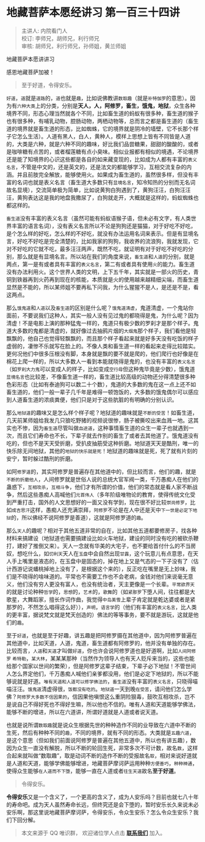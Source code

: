 # 地藏菩萨本愿经讲习 第一百三十四讲

> 主讲人: 内院看门人 <br />
> 校订: 李师兄，胡师兄，利行师兄 <br />
> 审核: 胡师兄，利行师兄，孙师姐，黄兰师姐 <br />

地藏菩萨本愿讲讲习

感恩地藏菩萨加被！

> 至于好道，令得安乐。

`好道`，`道`就是`道路`的，`道`也就是`趣`，比如说佛教讲`数取趣`（就是`补特伽罗`的意思）。因为有`六种大类`上的分类，分别是**天人，人，阿修罗，畜生，饿鬼，地狱**，众生各种境界不同，形态心理当然就各个不同，比如畜生道的蚂蚁有很多种，畜生道的猴子也有很多种，有哺乳动物，腔肠动物，两栖动物等，总而言之都是畜生道的（畜生道的境界就是畜生道的形态，比如蜘蛛，它的境界就是阴冷的墙壁，它不长那个样子它怎么生活）。人道有黑人，白人，黄种人，模样上思想上皆有不同皆是人道的，大类是六种，就是六种不同的趣味，好比我们品尝糖果，甜甜的酸酸的，或者是咖啡糖有点苦的，或者榴莲糖有点小臭味。相似业报都有相似的境遇，不论境界还是能了知境界的心识这些都是各自的如来藏变现的，比如成为人都有丰富的`表义名言`，不管是中文的，还是英文的，还是法文的都能够学习，互相交流复杂的内涵。并且前肢完全解放，能够使用火。如果成为畜生道的，虽然很多样，但没有丰富的名词也就是表义名言（畜生道大多数只有`显境名言`，知冷知热的分别而无名词故名显境），交流简单极为简单，比如说黄狗白狗遇到了，黄狗汪汪，白狗汪汪汪，黄狗表达这是我的地盘我撒尿了，白狗就走开，大概就是这样的，蚂蚁蜘蛛也都这样的。

`畜生道`没有丰富的表义名言（虽然可能有蚂蚁语猴子语，但未必有文字，有人类世界丰富的语言名词），没有表义名言所以不论是狗狗还是猫猫，对于好吃不好吃，是个怎么样的好吃，怎么样的不好吃，就没有办法运用名词来表示。但是有显境名言，好吃不好吃是完全清楚的，比如我家的狗狗，我收养的流浪狗，我就发现，它对不好吃的它就不吃，最多汪汪两声，既然不吃，就证明有对于好吃不好吃的分别，那么就是有显境名言。所以站在我们的角度来说，`畜生道`和`人道`的分别，就是两点，第一是有或者具有丰富的`表义名言`，第二有或者具有使用`火`的能力。畜生道没有办法利用火。这个世界人类的文明，上下五千年，其实就是一部火的历史，青铜到铁器再到火药再到现在的核能，本质就是火的使用越来越精细尖端，而畜生道显然是不能的，所以某师姐不要再私下问我，为什么猩猩不是人，是还是不是，看这两点。

那么`饿鬼道`和`人道`以及`畜生道`的区别是什么呢？`饿鬼道清虚`，鬼道清虚，一个鬼站你面前，不要说我们这种人，其实一般人没有见过鬼的都晓得是鬼，为什么呢？因为清虚！不是电影上演的那种猛鬼一样的，鬼道只有极少数的罗刹才是那个样子。鬼道大多数的鬼都是清虚的，就好像过去抽鸦片烟的`大烟鬼`那个样子，我们看他是轻飘飘的，他自己也觉得轻飘飘的，而且那个样子看起来就是好多天没有吃饭的样子虚弱的，凄惨不乐就写在脸上的。不像人类和畜生道一样的看起来走得比较踏实。更何况他们中很多压根没有脚，本身就是飘的要不就是爬的，他们爬行也好像是在棉花上爬一样的，所以大多数人一看到本能就晓得是鬼的，也没有丰富的`表义名言`（如`罗刹大力鬼`可以变成人的样子，比如变成`空行母`但这种鬼毕竟是少数），饿鬼道`显境名言`也比较差，不像畜生道一样的，畜生道比较高级的动物还分得清楚很多种色彩形态（比如有泰迪狗可以数二十个数），鬼道的大多数的鬼在这一点上还不如畜生道的，他们一般一辈子几千年是难得一顿饱饭的，大多数的饿鬼偶尔可以感应到人道畜生道的浓痰粪便，他们只是对于这些肮脏的有明确的分别认识。

那么`地狱道`的趣味又是怎么样个样子呢？地狱道的趣味就是`不断的受苦`！如畜生道，几天前某师姐给我发几只狼吃野猪的视频说很惨，肠子被撕咬出来血溅一地。这其实也不惨，因为`畜生道`尽管叫做`血途道`，这种事情畜生道的众生一辈子也就遇到一次，而且它们寿命也不长，下辈子就去作别的畜生了或者去其他道了。饿鬼道没有吃的，但也不是天天受折磨，受扒皮抽筋受这种折磨。地狱道天天是酷刑，唯一的快乐除无间地狱，其他的`地狱的快乐就是死`！地狱道的趣味就是死，死了就有片刻的安宁，暂时躲过酷刑的折磨。

如阿`修罗道`的，其实阿修罗是普遍存在其他道中的，但比较而言，他们的趣，就是`不断的折磨他人`，人间修罗就是世俗人说的总统大官军阀一类，千万愚痴人在他们的蛊惑下，`互相攻杀`，`互相斗争`，他们才有所谓的价值，他们的常态就是看人家不断战争，然后这些愚痴人高喊他们`元首伟人`（多年阶级唯物论的教育，使得传统文化受到严重打击，国外的人文思想好的一面又没有学到，现在很不好比较`崇尚修罗`，比如`成吉思汗`这样，愚痴人还充满崇拜，`阿修罗`不论是在人中还是天中`下一世是必定下地狱`的，所以佛经不说阿修罗是善道），这就是阿修罗道的`趣`。

那么`天人`的趣呢？相对于其他五道非常的自在，比如其他五道都要修房子，找各种材料来搞建设（地狱道也需要搞建设比如火车地狱，建设的同时没有吃的被砍杀鞭打，建好了推倒又来）。天人一念就有华美的大宅子，也不要给首付什么的不当房奴，想吃什么，如`忉利天`天人在`玉盘`中会自然出现`甘露`，这个玩意儿有点意思，在天人手上嘴里是液态的，在玉盘中是固态的，掉在地上又是气态的一下子没有了（估计西游记说蟠桃掉地上没有了，是根据这个来的），反正吃在嘴里是无上妙味，我们是不晓得的啥味道的。平常也不需要工作也不会老病，金钱对他们来说毫无意义，他们没有穷人更没有富人，也没有统治者，天主更像是一个长辈。`平常欲界天`的就是讨论种种`哲学`的，`思想`的，`艺术`的，`歌舞`的（如`紧那罗`下堕人间，往往都是大歌星，大舞蹈家，擅长作词作曲，我觉得`中岛美雪`上辈子肯定就是乾达婆或者是紧那罗的，不然怎么唱得这么好）），`声明`，`语言学`的（他们有丰富的`表义名言`，比人类的更丰富，据说梵文就是梵天创造的）佛法的等等事务，要不就是游玩，这就是他们的`趣`。

至于`好道`，也就是至于好趣，讲五趣是把阿修罗摄在其他道中，因为阿修罗普遍在其他道中，比如天道，人道，鬼道，畜生道都有阿修罗的，他并没有单独的存在。比较而言，`人道`和`天道`才叫做`好道`，你也许会说阿修罗道也是好道啊，比如`人间阿修罗` `希特勒`，`某大林`，某某某那种（当然作为领导人也有天人贬斥来当的，这些也能给那个国家以世间的繁荣），但是阿修罗这辈子结束，下辈子必下地狱！不管世间人怎么界定他们，千万愚痴人喊他们亲爹都没用，他们是必定下地狱的，所以不能够说就是好道。`唯有天道和人道可以修学佛法的`，`畜生道`没有丰富的`表义名言`，只晓得喵喵汪汪。`饿鬼道`清虚得很，`饭都没有吃的`。`地狱道`一天到晚`在受苦`，请问他们怎么学佛？`阿修罗大多数不信因果的`，信因果他嗔恨这么重阴险狠毒，鼓吹互相攻杀，岂不是说自己不得好死也不得好生嘛，所以他也不信的。唯有人道和天道能够学佛法，能够不断的增进，所以在六道讲，所谓好道就是人道或者说天道。

也就是说所谓`数取趣`就是说众生根据先世的种种造作不同的业导致在六道中不断的生死，然后有种种不同的`趣`，不同的境界，就有不同的形态。大类就是`五趣六道`，是这个意思（但如我们前面说阿修罗是普遍在其他五道中，所以也有讲五趣），数因为众生一直没有解脱，所以不断的轮回生死，非常多次不可计数，故名`数`，这样合起来就叫做“数取趣”，取是动词不断的造作不断的受报故名`取`，相对来说好道就是人道和天道，能够学佛能够增进，地藏菩萨摩诃萨运用种种`方便善巧`，`种种神通`，使得众生能够`在人道而不下堕`，能够一直在人道或者`往生天道`故名**至于好道**。

> 令得安乐。

**令得安乐**又是一个含义了，一个更高的含义了，成为人安乐吗？目前也就七八十年的寿命吧。成为天人虽然寿命长远，但终究还是会下堕的，暂时安乐长久来说未必安乐啊，那这里说地藏菩萨摩诃萨，令得安乐，令众生安乐？怎么令众生安乐？我们下回分解。

> 本文来源于 QQ 唯识群， 欢迎诸位学人点击 **[联系我们](https://mp.weixin.qq.com/s/lZCfWjmLjgNR165Tx4_bCQ)** 加入。
